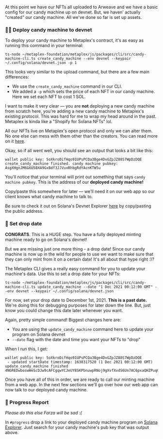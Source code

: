 At this point we have our NFTs all uploaded to Arweave and we have a basic config for our candy machine up on devnet. But, we haven' actually "created" our candy machine. All we've done so far is set up assets.

### 👩‍💻 **Deploy candy machine to devnet**

To deploy your candy machine to Metaplex's contract, it's as easy as running this command in your terminal:

```plaintext
ts-node ~/metaplex-foundation/metaplex/js/packages/cli/src/candy-machine-cli.ts create_candy_machine --env devnet --keypair ~/.config/solana/devnet.json -p 1
```

This looks very similar to the upload command, but there are a few main differences:

- We use the `create_candy_machine` command in our CLI.
- We added a `-p` which sets the price of each NFT in our candy machine. Here we set each NFT to cost 1 SOL.

I want to make it very clear — you are **not** deploying a new candy machine from scratch here, you're adding a new candy machine to Metaplex's existing protocol. This was hard for me to wrap my head around in the past. Metaplex is kinda like a "Shopify for Solana NFTs" lol.

All our NFTs live on Metaplex's open protocol and only we can alter them. No one else can mess with them other than the creators. You can read more on it [here](https://docs.metaplex.com/architecture/deep_dive/token_vault).

Okay, so if all went well, you should see an output that looks a bit like this:

```plaintext
wallet public key: 5oXkroDifHqo91UPsPCQa3Bge4DvGZpJZ88S7WpDzDQE
create_candy_machine finished. candy machine pubkey: AsgXHgnJM6G6U5BXA9GxBdf3JJVuxRhbgRdYAcnKTW5u
```

You'll notice that your terminal will print out something that says `candy machine pubkey`. This is the address of our **deployed candy machine!**

Copy/paste this somewhere for later — we'll need it on our web app so our client knows what candy machine to talk to.

Be sure to check it out on Solana's Devnet Explorer [here](https://explorer.solana.com/?cluster=devnet) by copy/pasting the public address.

### 👀 **Set drop date**

**CONGRATS**. This is a HUGE step. You have a fully deployed minting machine ready to go on Solana's devnet!

But we are missing just one more thing - a drop date! Since our candy machine is now up in the wild for people to use we want to make sure that they can only mint from it on a certain date! It's all about that hype right :)?

The Metaplex CLI gives a really easy command for you to update your machine's data. Use this to set a drop date for your NFTs:

```plaintext
ts-node ~/metaplex-foundation/metaplex/js/packages/cli/src/candy-machine-cli.ts update_candy_machine --date "1 Dec 2021 00:12:00 GMT" --env devnet --keypair ~/.config/solana/devnet.json
```

For now, set your drop date to December 1st, 2021. **This is a past date.** We're doing this for debugging purposes for later down the line. But, just know you could change this date later whenever you want. 

Again, pretty simple command! Biggest changes here are:

- You are using the `update_candy_machine` command here to update your program on Solana devnet
- `--date` flag with the date and time you want your NFTs to "drop"

When I run this, I get:

```plaintext
wallet public key: 5oXkroDifHqo91UPsPCQa3Bge4DvGZpJZ88S7WpDzDQE
 - updated startDate timestamp: 1638317520 (1 Dec 2021 00:12:00 GMT)
update_candy_machine finished 4NGREDwboswWeScDJw9cAFCgqwYCJeUY8SKPbnuwpRNoj9gXvfXvdS6Un7AC6pxaQHZPuqCL6NUK8QSgdkNNg4rt
```

Once you have all of this in order, we are ready to call our minting machine from a web app. In the next few sections we'll go over how our web app can now talk to our deployed candy machine.

### 🚨 Progress Report

*Please do this else Farza will be sad :(*

In `#progress` drop a link to your deployed candy machine program on [Solana Explorer](https://explorer.solana.com/?cluster=devnet). Just search for your candy machine's pub key that was output above.